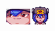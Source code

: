 [![leaSMUG](leaSMUG.png)](https://c2dl.info/r/md)
[![cc-ru icon](https://raw.githubusercontent.com/CCDirectLink/crosscode-ru/master/icon48.png)](https://crosscode.ru/discord)
